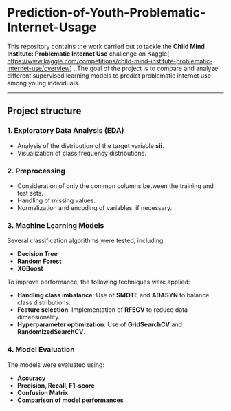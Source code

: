 ﻿# Prediction-of-Youth-Problematic-Internet-Usage

This repository contains the work carried out to tackle the **Child Mind Institute: Problematic Internet Use** challenge on Kaggle( https://www.kaggle.com/competitions/child-mind-institute-problematic-internet-use/overview) . The goal of the project is to compare and analyze different supervised learning models to predict problematic internet use among young individuals.



---

## Project structure

###  1. Exploratory Data Analysis (EDA)  
- Analysis of the distribution of the target variable **sii**.  
- Visualization of class frequency distributions.  

###  2. Preprocessing  
- Consideration of only the common columns between the training and test sets.  
- Handling of missing values.  
- Normalization and encoding of variables, if necessary.  

###  3. Machine Learning Models  
Several classification algorithms were tested, including:  
- **Decision Tree**  
- **Random Forest**  
- **XGBoost**  

To improve performance, the following techniques were applied:  
- **Handling class imbalance**: Use of **SMOTE** and **ADASYN** to balance class distributions.  
- **Feature selection**: Implementation of **RFECV** to reduce data dimensionality.  
- **Hyperparameter optimization**: Use of **GridSearchCV** and **RandomizedSearchCV**.  

###  4. Model Evaluation  
The models were evaluated using:  
- **Accuracy**  
- **Precision, Recall, F1-score**  
- **Confusion Matrix**  
- **Comparison of model performances**
